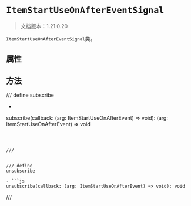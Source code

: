 # `ItemStartUseOnAfterEventSignal`

> 文档版本：1.21.0.20

`ItemStartUseOnAfterEventSignal`类。

## 属性

## 方法

/// define
subscribe

- ```js
subscribe(callback: (arg: ItemStartUseOnAfterEvent) => void): (arg: ItemStartUseOnAfterEvent) => void
```



///


/// define
unsubscribe

- ```js
unsubscribe(callback: (arg: ItemStartUseOnAfterEvent) => void): void
```



///

